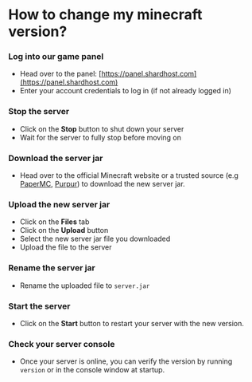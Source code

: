 # How to change my minecraft version?

### Log into our game panel
* Head over to the panel: [https://panel.shardhost.com](https://panel.shardhost.com)
* Enter your account credentials to log in (if not already logged in)

### Stop the server

* Click on the **Stop** button to shut down your server
* Wait for the server to fully stop before moving on

### Download the server jar

* Head over to the official Minecraft website or a trusted source (e.g [PaperMC](https://papermc.io/), [Purpur](https://purpurmc.org/)) to download the new server jar.

### Upload the new server jar

* Click on the **Files** tab
* Click on the **Upload** button
* Select the new server jar file you downloaded
* Upload the file to the server

### Rename the server jar

* Rename the uploaded file to `server.jar`

### Start the server

* Click on the **Start** button to restart your server with the new version.

### Check your server console

* Once your server is online, you can verify the version by running `version` or in the console window at startup.